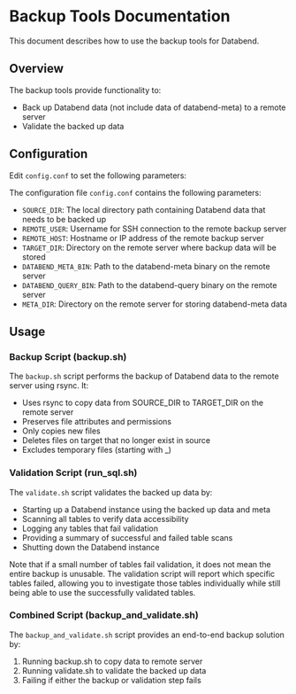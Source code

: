# Backup Tools Documentation

This document describes how to use the backup tools for Databend.

## Overview

The backup tools provide functionality to:
- Back up Databend data (not include data of databend-meta) to a remote server
- Validate the backed up data


## Configuration

Edit `config.conf` to set the following parameters:

The configuration file `config.conf` contains the following parameters:

- `SOURCE_DIR`: The local directory path containing Databend data that needs to be backed up
- `REMOTE_USER`: Username for SSH connection to the remote backup server 
- `REMOTE_HOST`: Hostname or IP address of the remote backup server
- `TARGET_DIR`: Directory on the remote server where backup data will be stored
- `DATABEND_META_BIN`: Path to the databend-meta binary on the remote server
- `DATABEND_QUERY_BIN`: Path to the databend-query binary on the remote server  
- `META_DIR`: Directory on the remote server for storing databend-meta data
## Usage
### Backup Script (backup.sh)

The `backup.sh` script performs the backup of Databend data to the remote server using rsync. It:
- Uses rsync to copy data from SOURCE_DIR to TARGET_DIR on the remote server
- Preserves file attributes and permissions
- Only copies new files
- Deletes files on target that no longer exist in source
- Excludes temporary files (starting with _)

### Validation Script (run_sql.sh)

The `validate.sh` script validates the backed up data by:
- Starting up a Databend instance using the backed up data and meta
- Scanning all tables to verify data accessibility
- Logging any tables that fail validation
- Providing a summary of successful and failed table scans
- Shutting down the Databend instance

Note that if a small number of tables fail validation, it does not mean the entire backup is unusable. The validation script will report which specific tables failed, allowing you to investigate those tables individually while still being able to use the successfully validated tables.

### Combined Script (backup_and_validate.sh)

The `backup_and_validate.sh` script provides an end-to-end backup solution by:
1. Running backup.sh to copy data to remote server
2. Running validate.sh to validate the backed up data
3. Failing if either the backup or validation step fails
